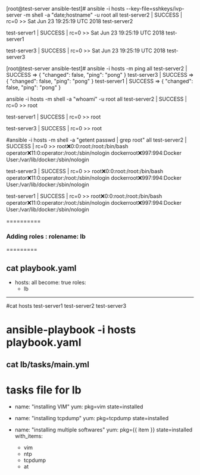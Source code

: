 [root@test-server ansible-test]# ansible -i hosts --key-file=sshkeys/ivp-server -m shell -a "date;hostname" -u root all
test-server2 | SUCCESS | rc=0 >>
Sat Jun 23 19:25:19 UTC 2018
test-server2

test-server1 | SUCCESS | rc=0 >>
Sat Jun 23 19:25:19 UTC 2018
test-server1

test-server3 | SUCCESS | rc=0 >>
Sat Jun 23 19:25:19 UTC 2018
test-server3

[root@test-server ansible-test]# ansible -i hosts -m ping all
test-server2 | SUCCESS => {
    "changed": false, 
    "ping": "pong"
}
test-server3 | SUCCESS => {
    "changed": false, 
    "ping": "pong"
}
test-server1 | SUCCESS => {
    "changed": false, 
    "ping": "pong"
}

ansible -i hosts -m shell -a "whoami" -u root all
test-server2 | SUCCESS | rc=0 >>
root

test-server1 | SUCCESS | rc=0 >>
root

test-server3 | SUCCESS | rc=0 >>
root

#ansible -i hosts -m shell -a "getent passwd | grep root" all
test-server2 | SUCCESS | rc=0 >>
root:x:0:0:root:/root:/bin/bash
operator:x:11:0:operator:/root:/sbin/nologin
dockerroot:x:997:994:Docker User:/var/lib/docker:/sbin/nologin

test-server3 | SUCCESS | rc=0 >>
root:x:0:0:root:/root:/bin/bash
operator:x:11:0:operator:/root:/sbin/nologin
dockerroot:x:997:994:Docker User:/var/lib/docker:/sbin/nologin

test-server1 | SUCCESS | rc=0 >>
root:x:0:0:root:/root:/bin/bash
operator:x:11:0:operator:/root:/sbin/nologin
dockerroot:x:997:994:Docker User:/var/lib/docker:/sbin/nologin

==========
### Adding roles : rolename: lb
=========

cat playbook.yaml 
---
- hosts: all
  become: true
  roles:
  - lb
---

#cat hosts
test-server1
test-server2
test-server3

# ansible-playbook -i hosts playbook.yaml 


cat lb/tasks/main.yml
---
# tasks file for lb
- name: "installing VIM"
  yum: pkg=vim state=installed

- name: "installing tcpdump"
  yum: pkg=tcpdump state=installed

- name: "installing multiple softwares"
  yum: pkg={{ item }} state=installed
  with_items:
  - vim
  - ntp
  - tcpdump
  - at


